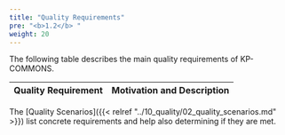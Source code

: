 ```yaml
---
title: "Quality Requirements"
pre: "<b>1.2</b> "
weight: 20
---
```


The following table describes the main quality requirements of KP-COMMONS.

| Quality Requirement                             | Motivation and Description |
|-------------------------------------------------|----------------------------|

The [Quality Scenarios]({{< relref "../10_quality/02_quality_scenarios.md" >}}) list concrete requirements and help also determining if they are met.
